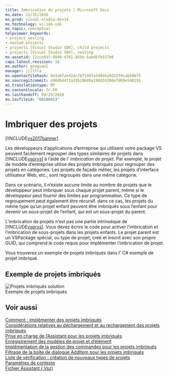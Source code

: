 ```yaml
---
title: Imbrication de projets | Microsoft Docs
ms.date: 11/15/2016
ms.prod: visual-studio-dev14
ms.technology: vs-ide-sdk
ms.topic: conceptual
helpviewer_keywords:
- project nesting
- nested projects
- projects [Visual Studio SDK], child projects
- projects [Visual Studio SDK], nesting
ms.assetid: 12cce037-9840-4761-845e-5abd5fb317b0
caps.latest.revision: 16
ms.author: gregvanl
manager: jillfra
ms.openlocfilehash: 0e3a0fae42dc7bf1497e3d0d4a9d23f9cab50675
ms.sourcegitcommit: e98db44f3a33529b0ba188d24390efd09e548191
ms.translationtype: MT
ms.contentlocale: fr-FR
ms.lasthandoff: 09/25/2019
ms.locfileid: "68180413"
---
```

# <a name="nesting-projects"></a>Imbriquer des projets
[!INCLUDE[vs2017banner](../../includes/vs2017banner.md)]

Les développeurs d’applications d’entreprise qui utilisent votre package VS peuvent facilement regrouper des types similaires de projets dans [!INCLUDE[vsprvs](../../includes/vsprvs-md.md)] à l’aide de l' *imbrication de projet*. Par exemple, le projet de modèle d’entreprise utilise des projets imbriqués pour regrouper des projets en catégories. Les projets de façade métier, les projets d’interface utilisateur Web, etc., sont regroupés dans une même catégorie.  
  
 Dans ce scénario, il n’existe aucune limite au nombre de projets que le développeur peut imbriquer sous chaque projet parent, même si le développeur peut fournir des limites par programmation. Ce type de regroupement peut également être récursif. dans ce cas, les projets du même type qu’un projet enfant peuvent être imbriqués sous l’enfant pour devenir un sous-projet de l’enfant, qui est un sous-projet du parent.  
  
 L’imbrication de projets n’est pas une partie intrinsèque de [!INCLUDE[vsprvs](../../includes/vsprvs-md.md)]. Vous devez écrire le code pour activer l’imbrication et l’imbrication de sous-projets dans les projets enfants. Le projet parent est un VSPackage spécial, ou type de projet, créé et inscrit avec son propre GUID, qui comprend le code requis pour implémenter l’imbrication de projet.  
  
 Vous trouverez un exemple de projets imbriqués dans l' C# exemple de projet imbriqué.  
  
## <a name="nested-projects-example"></a>Exemple de projets imbriqués  
 ![Projets imbriqués solution](../../extensibility/internals/media/vsnestedprojects.gif "vsNestedProjects")  
Exemple de projets imbriqués  
  
## <a name="see-also"></a>Voir aussi  
 [Comment : implémenter des projets imbriqués](../../extensibility/internals/how-to-implement-nested-projects.md)   
 [Considérations relatives au déchargement et au rechargement des projets imbriqués](../../extensibility/internals/considerations-for-unloading-and-reloading-nested-projects.md)   
 [Prise en charge de l’Assistant pour les projets imbriqués](../../extensibility/internals/wizard-support-for-nested-projects.md)   
 [Enregistrement des modèles de projet et d’élément](../../extensibility/internals/registering-project-and-item-templates.md)   
 [Implémentation de la gestion des commandes pour les projets imbriqués](../../extensibility/internals/implementing-command-handling-for-nested-projects.md)   
 [Filtrage de la boîte de dialogue AddItem pour les projets imbriqués](../../extensibility/internals/filtering-the-additem-dialog-box-for-nested-projects.md)   
 [Liste de vérification : création de nouveaux types de projets](../../extensibility/internals/checklist-creating-new-project-types.md)   
 [Paramètres de contexte](../../extensibility/internals/context-parameters.md)   
 [Fichier Assistant (.Vsz)](../../extensibility/internals/wizard-dot-vsz-file.md)

